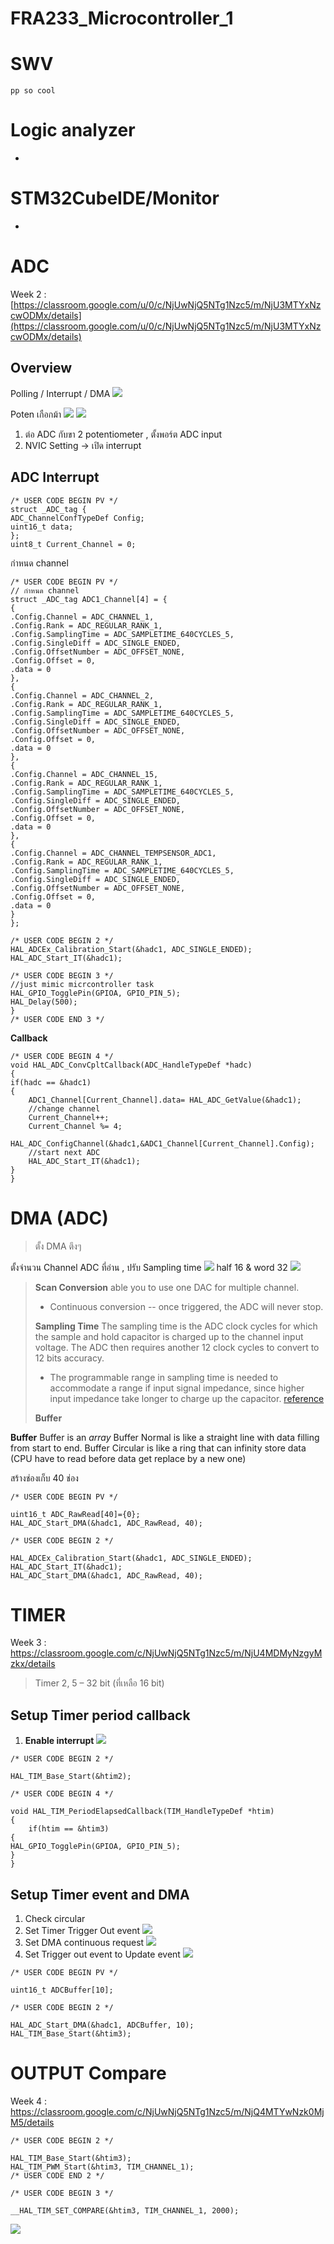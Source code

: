 # FRA233_Microcontroller_1
# SWV
    pp so cool 
    
 

# Logic analyzer

-
# STM32CubeIDE/Monitor

-

# ADC
Week 2 : [https://classroom.google.com/u/0/c/NjUwNjQ5NTg1Nzc5/m/NjU3MTYxNzcwODMx/details](https://classroom.google.com/u/0/c/NjUwNjQ5NTg1Nzc5/m/NjU3MTYxNzcwODMx/details)
## **Overview**
Polling / Interrupt / DMA
**![](https://lh7-us.googleusercontent.com/sZqGI21Ldc6onuZQRmLO1h88v8vuAqPCmWRWPiQHXM7evSMBElAFOry6cyr-zRW1ggm2aG4hHq_pHAuOL2plyGaPSo1rgrxjWpW9LmbLZDWLhlBSbF626i3oP0W7nJXkhv02R0E4lGSIsRSlNFYrnD4)**

Poten เกือกม้า
**![](https://lh7-us.googleusercontent.com/MHK1BRydrj6ywACG_c1ObFhcZETPUfMHslPex5EqDsksWZRJKUic3a6VMziHFkMJJiDtbVbMTtxLy7stxUQKfbQtPM3G18Ko7SsjZYp92Y_nD7XYGxprkKgVwvENs7k-aBeg8hvWXaDsmr1Lf8DW15w)**
**![](https://lh7-us.googleusercontent.com/BDmINdzW1HOts8tfl0H1rO9qnmSCI_u9vE4w1_8epIMfDB8QxwHqoGSWfflOv1v-ai38fa5E4ebOVXc8AI_i8x4JiM2Q0LKm8_Xg-HqZ_TzQav61v17I8xgejlpQFOVCExmNiyklbR1OqSF065ajdhA)**
1. ต่อ ADC กับขา 2 potentiometer , ตั้งพอร์ต ADC input
2. NVIC Setting -> เปิด interrupt
## **ADC Interrupt**

 

    /* USER CODE BEGIN PV */
    struct _ADC_tag {
    ADC_ChannelConfTypeDef Config;
	uint16_t data;
	};
	uint8_t Current_Channel = 0;
กำหนด channel
```
/* USER CODE BEGIN PV */
// กำหนด channel
struct _ADC_tag ADC1_Channel[4] = {
{
.Config.Channel = ADC_CHANNEL_1,
.Config.Rank = ADC_REGULAR_RANK_1,
.Config.SamplingTime = ADC_SAMPLETIME_640CYCLES_5,
.Config.SingleDiff = ADC_SINGLE_ENDED,
.Config.OffsetNumber = ADC_OFFSET_NONE,
.Config.Offset = 0,
.data = 0
},
{
.Config.Channel = ADC_CHANNEL_2,
.Config.Rank = ADC_REGULAR_RANK_1,
.Config.SamplingTime = ADC_SAMPLETIME_640CYCLES_5,
.Config.SingleDiff = ADC_SINGLE_ENDED,
.Config.OffsetNumber = ADC_OFFSET_NONE,
.Config.Offset = 0,
.data = 0
},
{
.Config.Channel = ADC_CHANNEL_15,
.Config.Rank = ADC_REGULAR_RANK_1,
.Config.SamplingTime = ADC_SAMPLETIME_640CYCLES_5,
.Config.SingleDiff = ADC_SINGLE_ENDED,
.Config.OffsetNumber = ADC_OFFSET_NONE,
.Config.Offset = 0,
.data = 0
},
{
.Config.Channel = ADC_CHANNEL_TEMPSENSOR_ADC1,
.Config.Rank = ADC_REGULAR_RANK_1,
.Config.SamplingTime = ADC_SAMPLETIME_640CYCLES_5,
.Config.SingleDiff = ADC_SINGLE_ENDED,
.Config.OffsetNumber = ADC_OFFSET_NONE,
.Config.Offset = 0,
.data = 0
}
};
```
```
/* USER CODE BEGIN 2 */
HAL_ADCEx_Calibration_Start(&hadc1, ADC_SINGLE_ENDED);
HAL_ADC_Start_IT(&hadc1);
```
```
/* USER CODE BEGIN 3 */
//just mimic micrcontroller task
HAL_GPIO_TogglePin(GPIOA, GPIO_PIN_5);
HAL_Delay(500);
}
/* USER CODE END 3 */
```

**Callback**
```
/* USER CODE BEGIN 4 */
void HAL_ADC_ConvCpltCallback(ADC_HandleTypeDef *hadc)
{
if(hadc == &hadc1)
{
	ADC1_Channel[Current_Channel].data= HAL_ADC_GetValue(&hadc1);
	//change channel
	Current_Channel++;
	Current_Channel %= 4;
	HAL_ADC_ConfigChannel(&hadc1,&ADC1_Channel[Current_Channel].Config);
	//start next ADC
	HAL_ADC_Start_IT(&hadc1);
}
}
```
# DMA (ADC)
> ตั้ง DMA ตึงๆ

ตั้งจำนวน Channel ADC ที่อ่าน , ปรับ Sampling time
**![](https://lh7-us.googleusercontent.com/-v6Crr_SYBtTl3fgtxTA24nM5KPJBV8RrjE1BwgiTARTh_uqJtXg1gduOf_Z7IzU1cjCyKrmnb1vEHUnHvcpZhGsOzcpH8ssNnytsWzuB9DQ3fa8DjlNP9rkys6_bmPLnqo52uWg8LnBrnHSA0WQZNM)**
 half 16 & word 32
 **![](https://lh7-us.googleusercontent.com/yjYyfMGZtCUHph_b4VYMF9yaHgadAd59CVad7_OdTwYkqCCQYRb15D646NTR1szR33ESXzHAy8pKG5IekMYpWgVZqBDqPYa5Uza-KwDR0xb8s5QLo8ev2ZTzUhYfRo60UhhP3l6Tli2VylWDr9LM4OM)**

 

> **Scan Conversion**
> able you to use one DAC for multiple channel.
> - Continuous conversion -- once triggered, the ADC will never stop.
> 
>  **Sampling Time**
The sampling time is the ADC clock cycles for which the sample and hold capacitor is charged up to the channel input voltage. The ADC then requires another 12 clock cycles to convert to 12 bits accuracy.
> - The programmable range in sampling time is needed to accommodate a range if input signal impedance, since higher input impedance take longer to charge up the capacitor.
[reference](https://community.st.com/t5/stm32-mcus-products/what-is-the-sampling-time-in-adc/td-p/379519)
> 
> **Buffer**

**Buffer**
Buffer is an *array*
Buffer Normal is like a straight line with data filling from start to end.
Buffer Circular is like a ring that can infinity store data (CPU have to read before data get replace by a new one)



 สร้างช่องเก็บ 40 ช่อง
 ```
 /* USER CODE BEGIN PV */
 
uint16_t ADC_RawRead[40]={0};
HAL_ADC_Start_DMA(&hadc1, ADC_RawRead, 40);
```
```
/* USER CODE BEGIN 2 */

HAL_ADCEx_Calibration_Start(&hadc1, ADC_SINGLE_ENDED);
HAL_ADC_Start_IT(&hadc1);
HAL_ADC_Start_DMA(&hadc1, ADC_RawRead, 40);
```
# TIMER
Week 3 : https://classroom.google.com/c/NjUwNjQ5NTg1Nzc5/m/NjU4MDMyNzgyMzkx/details

> Timer 2, 5 – 32 bit (ที่เหลือ 16 bit)

## **Setup Timer period callback**

 1. **Enable interrupt**
 **![](https://lh7-us.googleusercontent.com/C9TUuVvMioCAxecwwqs6mWmmwpr0DjJkJPp1uBC2JD_as0Ze9jQ7UQBrIU1Evz7pWB6c2VQjKKgDZfYJDbfDOHiRmUgSm7giZBfnjVI9YP3PDwsArygJEa3I7J56uEbXzs3JkmWsVINkipnkp0y-w8U)**
 ```
/* USER CODE BEGIN 2 */

HAL_TIM_Base_Start(&htim2);
```
```
/* USER CODE BEGIN 4 */

void HAL_TIM_PeriodElapsedCallback(TIM_HandleTypeDef *htim)
{
	if(htim == &htim3)
{
HAL_GPIO_TogglePin(GPIOA, GPIO_PIN_5);
}
}
```
## **Setup Timer event and DMA**

 1. Check circular
 2. Set Timer Trigger Out event
**![](https://lh7-us.googleusercontent.com/0QR0IvWjPWRXyQ_Sx2BRAM9MF0MfC5EcDn0SX0HqKb1sWQ5kqBrfAa4JtTAhp-MLFCY86ZDpN85RcT8p9gQpOEj7KgkpnqgoCdGA_X56_zw5u3feB356CX9uDzTPZWx8x-fevVC2BuY7lsycqxx3GyE)**
 3. Set DMA continuous request
 **![](https://lh7-us.googleusercontent.com/7g7r_xRL02e9R9B1sGRWuykvKJedh96zh9bmIF3dQ1lGuwRT2Q2wJtEL_83QuaH72ROw94hyT9kQtiiNq4zbv8v7kZWDfzhTz3eB0AzDMBonnv1xE3-jk6SiFs3Bew5rYt5to9bTb4vqWuqRmLIZM2k)**
 4. Set Trigger out event to Update event
 **![](https://lh7-us.googleusercontent.com/Apg4YVXJakqiLv96EHZwkShtHxgggB4fRU5z1e6j438hxjLGad3aP5-leO2altgRufpB06R0xZrBP9VwRZaOL6HkQ4SxmyL7YD6INDFs3XcMw81agIYhPGRjzQv5Juyrh8yLcTNy6O3fVx-9B1Ed8Mc)**
```
/* USER CODE BEGIN PV */

uint16_t ADCBuffer[10];
```
```
/* USER CODE BEGIN 2 */

HAL_ADC_Start_DMA(&hadc1, ADCBuffer, 10);
HAL_TIM_Base_Start(&htim3);
```
# **OUTPUT Compare**
Week 4 : https://classroom.google.com/c/NjUwNjQ5NTg1Nzc5/m/NjQ4MTYwNzk0MjM5/details
```
/* USER CODE BEGIN 2 */

HAL_TIM_Base_Start(&htim3);
HAL_TIM_PWM_Start(&htim3, TIM_CHANNEL_1);
/* USER CODE END 2 */
```

```
/* USER CODE BEGIN 3 */

__HAL_TIM_SET_COMPARE(&htim3, TIM_CHANNEL_1, 2000);
```
**![](https://lh7-us.googleusercontent.com/A9LbDAhxsOJwEGAf_YL7CuatM5oor47rp2Do1brc76W6Kd3fNfoClmRrpJ81y_oMoO0BOgLYpkughqE9k57Sh7zcJ5djJyu02exKnSJpYgwH-lE4aLuHoa_FlmMAkZb9njeVgGqOXWDQtgJKpMnQ-Ig)**
